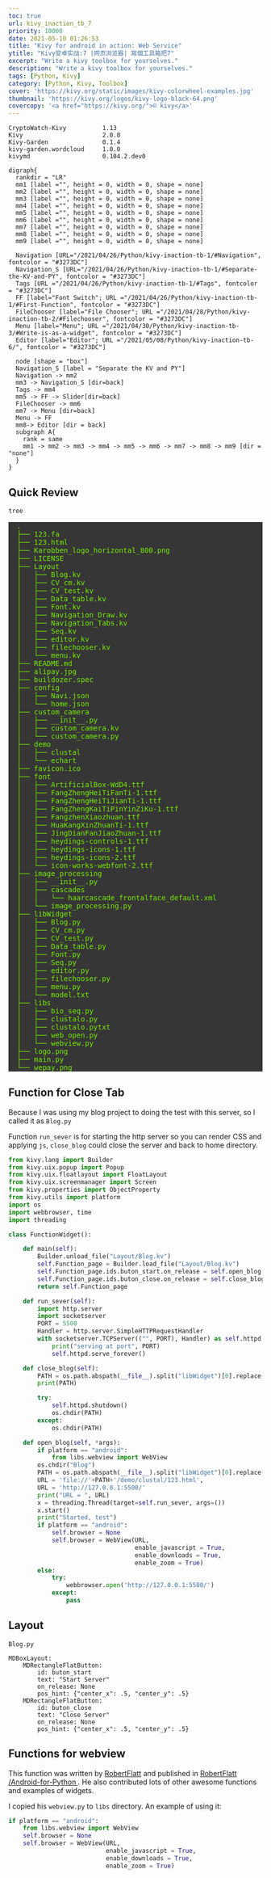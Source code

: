 ```yaml
---
toc: true
url: kivy_inaction_tb_7
priority: 10000
date: 2021-05-10 01:26:53
title: "Kivy for android in action: Web Service"
ytitle: "Kivy安卓实战:7 |网页浏览器| 寫個工具箱把7"
excerpt: "Write a kivy toolbox for yourselves."
description: "Write a kivy toolbox for yourselves."
tags: [Python, Kivy]
category: [Python, Kivy, Toolbox]
cover: 'https://kivy.org/static/images/kivy-colorwheel-examples.jpg'
thumbnail: 'https://kivy.org/logos/kivy-logo-black-64.png'
covercopy: '<a href="https://kivy.org/">© kivy</a>'
---
```


```
CryptoWatch-Kivy          1.13
Kivy                      2.0.0
Kivy-Garden               0.1.4
kivy-garden.wordcloud     1.0.0
kivymd                    0.104.2.dev0
```

```graphviz
digraph{
  rankdir = "LR"
  mm1 [label ="", height = 0, width = 0, shape = none]
  mm2 [label ="", height = 0, width = 0, shape = none]
  mm3 [label ="", height = 0, width = 0, shape = none]
  mm4 [label ="", height = 0, width = 0, shape = none]
  mm5 [label ="", height = 0, width = 0, shape = none]
  mm6 [label ="", height = 0, width = 0, shape = none]
  mm7 [label ="", height = 0, width = 0, shape = none]
  mm8 [label ="", height = 0, width = 0, shape = none]
  mm9 [label ="", height = 0, width = 0, shape = none]

  Navigation [URL="/2021/04/26/Python/kivy-inaction-tb-1/#Navigation", fontcolor = "#3273DC"]
  Navigation_S [URL="/2021/04/26/Python/kivy-inaction-tb-1/#Separate-the-KV-and-PY", fontcolor = "#3273DC"]
  Tags [URL ="/2021/04/26/Python/kivy-inaction-tb-1/#Tags", fontcolor = "#3273DC"]
  FF [label="Font Switch"; URL ="/2021/04/26/Python/kivy-inaction-tb-1/#First-Function", fontcolor = "#3273DC"]
  FileChooser [label="File Chooser"; URL ="/2021/04/28/Python/kivy-inaction-tb-2/#Filechooser", fontcolor = "#3273DC"]
  Menu [label="Menu"; URL ="/2021/04/30/Python/kivy-inaction-tb-3/#Write-is-as-a-widget", fontcolor = "#3273DC"]
  Editor [label="Editor"; URL ="/2021/05/08/Python/kivy-inaction-tb-6/", fontcolor = "#3273DC"]

  node [shape = "box"]
  Navigation_S [label = "Separate the KV and PY"]
  Navigation -> mm2
  mm3 -> Navigation_S [dir=back]
  Tags -> mm4
  mm5 -> FF -> Slider[dir=back]
  FileChooser -> mm6
  mm7 -> Menu [dir=back]
  Menu -> FF
  mm8-> Editor [dir = back]
  subgraph A{
    rank = same
    mm1 -> mm2 -> mm3 -> mm4 -> mm5 -> mm6 -> mm7 -> mm8 -> mm9 [dir = "none"]
  }
}
```

## Quick Review
```bash
tree
```
<pre style= "color:#76EE00; background-color:#363636">
  .
  ├── 123.fa
  ├── 123.html
  ├── Karobben_logo_horizontal_800.png
  ├── LICENSE
  ├── Layout
  │   ├── Blog.kv
  │   ├── CV_cm.kv
  │   ├── CV_test.kv
  │   ├── Data_table.kv
  │   ├── Font.kv
  │   ├── Navigation_Draw.kv
  │   ├── Navigation_Tabs.kv
  │   ├── Seq.kv
  │   ├── editor.kv
  │   ├── filechooser.kv
  │   └── menu.kv
  ├── README.md
  ├── alipay.jpg
  ├── buildozer.spec
  ├── config
  │   ├── Navi.json
  │   └── home.json
  ├── custom_camera
  │   ├── __init__.py
  │   ├── custom_camera.kv
  │   └── custom_camera.py
  ├── demo
  │   ├── clustal
  │   └── echart
  ├── favicon.ico
  ├── font
  │   ├── ArtificialBox-WdD4.ttf
  │   ├── FangZhengHeiTiFanTi-1.ttf
  │   ├── FangZhengHeiTiJianTi-1.ttf
  │   ├── FangZhengKaiTiPinYinZiKu-1.ttf
  │   ├── FangzhenXiaozhuan.ttf
  │   ├── HuaKangXinZhuanTi-1.ttf
  │   ├── JingDianFanJiaoZhuan-1.ttf
  │   ├── heydings-controls-1.ttf
  │   ├── heydings-icons-1.ttf
  │   ├── heydings-icons-2.ttf
  │   └── icon-works-webfont-2.ttf
  ├── image_processing
  │   ├── __init__.py
  │   ├── cascades
  │   │   └── haarcascade_frontalface_default.xml
  │   └── image_processing.py
  ├── libWidget
  │   ├── Blog.py
  │   ├── CV_cm.py
  │   ├── CV_test.py
  │   ├── Data_table.py
  │   ├── Font.py
  │   ├── Seq.py
  │   ├── editor.py
  │   ├── filechooser.py
  │   ├── menu.py
  │   └── model.txt
  ├── libs
  │   ├── bio_seq.py
  │   ├── clustalo.py
  │   ├── clustalo.pytxt
  │   ├── web_open.py
  │   └── webview.py
  ├── logo.png
  ├── main.py
  └── wepay.png
</pre>

## Function for Close Tab

Because I was using my blog project to doing the test with this server, so I called it as `Blog.py`

Function `run_sever` is for starting the http server so you can render CSS and applying `js`, `close_blog` could close the server and back to home directory.

```python Blog.py
from kivy.lang import Builder
from kivy.uix.popup import Popup
from kivy.uix.floatlayout import FloatLayout
from kivy.uix.screenmanager import Screen
from kivy.properties import ObjectProperty
from kivy.utils import platform
import os
import webbrowser, time
import threading

class FunctionWidget():

    def main(self):
        Builder.unload_file("Layout/Blog.kv")
        self.Function_page = Builder.load_file("Layout/Blog.kv")
        self.Function_page.ids.buton_start.on_release = self.open_blog
        self.Function_page.ids.buton_close.on_release = self.close_blog
        return self.Function_page

    def run_sever(self):
        import http.server
        import socketserver
        PORT = 5500
        Handler = http.server.SimpleHTTPRequestHandler
        with socketserver.TCPServer(("", PORT), Handler) as self.httpd:
            print("serving at port", PORT)
            self.httpd.serve_forever()

    def close_blog(self):
        PATH = os.path.abspath(__file__).split("libWidget")[0].replace("appc","app")
        print(PATH)

        try:
            self.httpd.shutdown()
            os.chdir(PATH)
        except:
            os.chdir(PATH)

    def open_blog(self, *args):
        if platform == "android":
            from libs.webview import WebView
        os.chdir("Blog")
        PATH = os.path.abspath(__file__).split("libWidget")[0].replace("appc","app")
        URL = 'file://'+PATH+'/demo/clustal/123.html',
        URL = 'http://127.0.0.1:5500/'
        print("URL = ", URL)
        x = threading.Thread(target=self.run_sever, args=())
        x.start()
        print("Started, test")
        if platform == "android":
            self.browser = None
            self.browser = WebView(URL,
                                   enable_javascript = True,
                                   enable_downloads = True,
                                   enable_zoom = True)
        else:
            try:
                webbrowser.open('http://127.0.0.1:5500/')
            except:
                pass
```

## Layout

`Blog.py`

```kv Blog.kv
MDBoxLayout:
    MDRectangleFlatButton:
        id: buton_start
        text: "Start Server"
        on_release: None
        pos_hint: {"center_x": .5, "center_y": .5}
    MDRectangleFlatButton:
        id: buton_close
        text: "Close Server"
        on_release: None
        pos_hint: {"center_x": .5, "center_y": .5}
```


## Functions for webview
This function was written by [RobertFlatt](https://github.com/RobertFlatt) and published in [ RobertFlatt /Android-for-Python ](https://github.com/RobertFlatt/Android-for-Python/tree/main/webview). He also contributed lots of other awesome functions and examples of widgets.

I copied his `webview.py` to `libs` directory. An example of using it:
```python
if platform == "android":
    from libs.webview import WebView
    self.browser = None
    self.browser = WebView(URL,
                           enable_javascript = True,
                           enable_downloads = True,
                           enable_zoom = True)
```  
